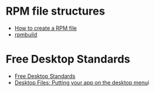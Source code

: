 # RPM file structures
* [How to create a RPM file](https://www.youtube.com/watch?v=CVCIUQ13XKc)
* [rpmbuild](http://ftp.rpm.org/max-rpm/rpmbuild.8.html)

# Free Desktop Standards
* [Free Desktop Standards](https://specifications.freedesktop.org/menu-spec/latest)
* [Desktop Files: Putting your app on the desktop menu](https://developer.gnome.org/integration-guide/stable/desktop-files.html.en)i